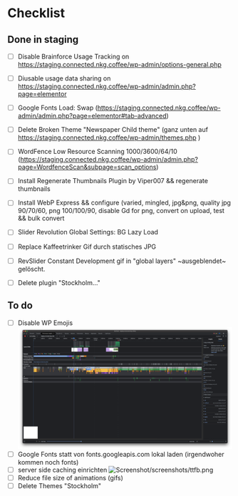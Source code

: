 # Checklist 

## Done in staging

- [ ] Disable Brainforce Usage Tracking  on https://staging.connected.nkg.coffee/wp-admin/options-general.php
- [ ] Diusable usage data sharing on https://staging.connected.nkg.coffee/wp-admin/admin.php?page=elementor
- [ ] Google Fonts Load: Swap (https://staging.connected.nkg.coffee/wp-admin/admin.php?page=elementor#tab-advanced)
- [ ] Delete Broken Theme  "Newspaper Child theme" (ganz unten auf https://staging.connected.nkg.coffee/wp-admin/themes.php )
- [ ] WordFence Low Resource Scanning 1000/3600/64/10 (https://staging.connected.nkg.coffee/wp-admin/admin.php?page=WordfenceScan&subpage=scan_options)
- [ ] Install Regenerate Thumbnails Plugin by Viper007 && regenerate thumbnails
- [ ] Install WebP Express && configure (varied, mingled, jpg&png, quality jpg 90/70/60, png 100/100/90, disable Gd for png, convert on upload, test && bulk convert
- [ ] Slider Revolution Global Settings: BG Lazy Load
- [ ] Replace Kaffeetrinker Gif durch statisches JPG
- [ ] RevSlider Constant Development gif in "global layers" ~ausgeblendet~ gelöscht.
- [ ] Delete plugin "Stockholm..." 



## To do

- [ ] Disable WP Emojis ![Screenshot](/screenshots/wp_emoji.png)
- [ ] Google Fonts statt von fonts.googleapis.com lokal laden  (irgendwoher kommen noch fonts)
- [ ] server side caching einrichten ![Screenshot]()/screenshots/ttfb.png
- [ ] Reduce file size of animations (gifs)
- [ ] Delete Themes "Stockholm"
